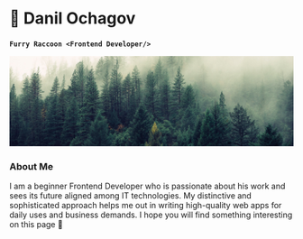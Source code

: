 # :raccoon: Danil Ochagov

**`Furry Raccoon <Frontend Developer/>`**

<img src="./banner.jpg">

### About Me

I am a beginner Frontend Developer who is passionate about his work and sees its future aligned among IT technologies. My distinctive and sophisticated approach helps me out in writing high-quality web apps for daily uses and  business demands. I hope you will find something interesting on this page :monocle_face:
